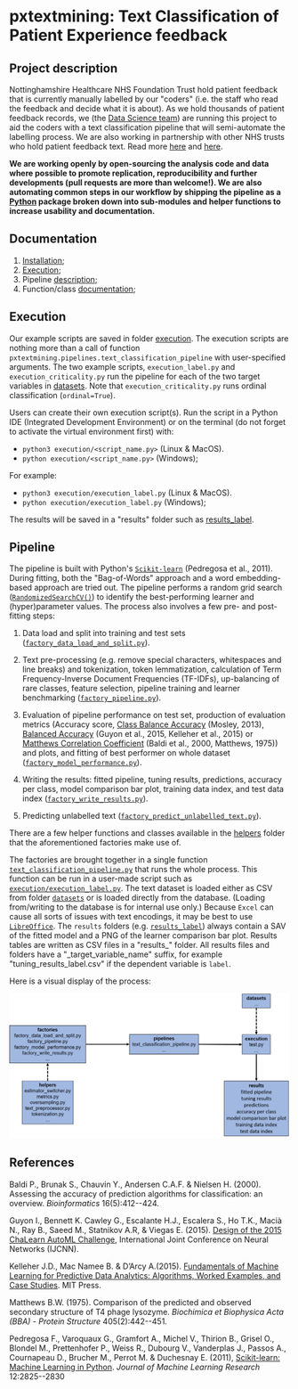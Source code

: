 # pxtextmining: Text Classification of Patient Experience feedback

## Project description
Nottinghamshire Healthcare NHS Foundation Trust hold  patient feedback that is
currently manually labelled by our "coders" (i.e. the staff who read the
feedback and decide what it is about). As we hold thousands of patient feedback
records, we (the [Data Science team](https://cdu-data-science-team.github.io/team-blog/about.html)) are running
this project to aid the coders with a text classification pipeline that will
semi-automate the labelling process. We are also working in partnership with
other NHS trusts who hold patient feedback text. Read more [here](https://involve.nottshc.nhs.uk/blog/new-nhs-england-funded-project-in-our-team-developing-text-mining-algorithms-for-patient-feedback-data/) and [here](https://cdu-data-science-team.github.io/team-blog/posts/2020-12-14-classification-of-patient-feedback/).

__We are working openly by open-sourcing the analysis code and data where possible to promote replication, reproducibility and further developments (pull requests are more than welcome!). We are also automating common steps in our workflow by shipping the pipeline as a [Python](https://www.python.org/) package broken down into sub-modules and helper functions to increase usability and documentation.__

## Documentation
1. [Installation](#installation);
2. [Execution](#execution);
3. Pipeline [description](#pipeline);
4. Function/class [documentation](https://cdu-data-science-team.github.io/pxtextmining/index.html);


## Execution

Our example scripts are saved in folder [execution](https://github.com/CDU-data-science-team/pxtextmining/tree/main/execution).
The execution scripts are nothing more than a call of function
`pxtextmining.pipelines.text_classification_pipeline` with user-specified
arguments. The two example scripts, `execution_label.py` and
`execution_criticality.py` run the pipeline for each of the two target variables
in [datasets](https://github.com/CDU-data-science-team/pxtextmining/tree/main/datasets).
Note that `execution_criticality.py` runs ordinal classification
(`ordinal=True`).

Users can create their own execution script(s). Run the script in a Python
IDE (Integrated Development Environment) or on the terminal (do not forget to
activate the virtual environment first) with:

   - `python3 execution/<script_name.py>` (Linux & MacOS).
   - `python execution/<script_name.py>` (Windows);

For example:

   - `python3 execution/execution_label.py` (Linux & MacOS).
   - `python execution/execution_label.py` (Windows);

The results will be saved in a "results" folder such as [results_label](https://github.com/CDU-data-science-team/pxtextmining/tree/main/results_label).

## Pipeline

The pipeline is built with Python's
[`Scikit-learn`](https://scikit-learn.org/stable/index.html) (Pedregosa et al., 2011).
During fitting, both the "Bag-of-Words" approach and a word embedding-based
approach are tried out. The pipeline performs a random grid search ([`RandomizedSearchCV()`](https://scikit-learn.org/stable/modules/generated/sklearn.model_selection.RandomizedSearchCV.html#sklearn.model_selection.RandomizedSearchCV)) to identify the best-performing learner
and (hyper)parameter values. The process also involves a few pre- and post-fitting steps:

1. Data load and split into training and test sets ([`factory_data_load_and_split.py`](https://cdu-data-science-team.github.io/pxtextmining/pxtextmining.factories.html#module-pxtextmining.factories.factory_data_load_and_split)).

2. Text pre-processing (e.g. remove special characters, whitespaces and line breaks) and tokenization, token lemmatization, calculation of Term Frequency-Inverse Document Frequencies (TF-IDFs), up-balancing of rare classes, feature selection, pipeline training and learner benchmarking ([`factory_pipeline.py`](https://cdu-data-science-team.github.io/pxtextmining/pxtextmining.factories.html#module-pxtextmining.factories.factory_pipeline)).

3. Evaluation of pipeline performance on test set, production of evaluation
metrics (Accuracy score,
[Class Balance Accuracy](https://lib.dr.iastate.edu/cgi/viewcontent.cgi?article=4544&context=etd) (Mosley, 2013),
[Balanced Accuracy](https://scikit-learn.org/stable/modules/generated/sklearn.metrics.balanced_accuracy_score.html) (Guyon et al., 2015, Kelleher et al., 2015) or
[Matthews Correlation Coefficient](https://scikit-learn.org/stable/modules/generated/sklearn.metrics.matthews_corrcoef.html) (Baldi et al., 2000, Matthews, 1975)) and plots, and fitting of best performer
on whole dataset
([`factory_model_performance.py`](https://cdu-data-science-team.github.io/pxtextmining/pxtextmining.factories.html#module-pxtextmining.factories.factory_model_performance)).

4. Writing the results: fitted pipeline, tuning results, predictions, accuracy
per class, model comparison bar plot, training data index, and test data index ([`factory_write_results.py`](https://cdu-data-science-team.github.io/pxtextmining/pxtextmining.factories.html#module-pxtextmining.factories.factory_write_results)).

5. Predicting unlabelled text ([`factory_predict_unlabelled_text.py`](https://cdu-data-science-team.github.io/pxtextmining/pxtextmining.factories.html#module-pxtextmining.factories.factory_predict_unlabelled_text)).

There are a few helper functions and classes available in the [helpers](https://cdu-data-science-team.github.io/pxtextmining/pxtextmining.helpers.html#pxtextmining-helpers-package)
folder that the aforementioned factories make use of.

The factories are brought together in a single function [`text_classification_pipeline.py`](https://cdu-data-science-team.github.io/pxtextmining/pxtextmining.pipelines.html#module-pxtextmining.pipelines.text_classification_pipeline) that runs the whole process. This function can be run in a user-made
script such as
[`execution/execution_label.py`](https://github.com/CDU-data-science-team/pxtextmining/blob/main/execution/execution_label.py).
The text dataset is loaded either as CSV from folder [`datasets`](https://github.com/CDU-data-science-team/pxtextmining/tree/main/datasets)
or is loaded directly from the database. (Loading from/writing to the database
is for internal use only.) Because `Excel` can cause all
sorts of issues with text encodings, it may be best to use
[`LibreOffice`](https://www.libreoffice.org/).
The `results` folders (e.g. [`results_label`](https://github.com/CDU-data-science-team/pxtextmining/tree/main/results_label)) always contain a SAV
of the fitted model and a PNG of the learner comparison bar plot. Results tables
are written as CSV files in a "results_" folder. All results files and folders
have a  "_target_variable_name" suffix, for example "tuning_results_label.csv"
if the  dependent variable is `label`.

Here is a visual display of the process:

![](https://raw.githubusercontent.com/CDU-data-science-team/pxtextmining/main/text_classification_package_structure.png)

## References
Baldi P., Brunak S., Chauvin Y., Andersen C.A.F. & Nielsen H. (2000). Assessing
the accuracy of prediction algorithms for classification: an overview.
_Bioinformatics_  16(5):412--424.

Guyon I., Bennett K. Cawley G., Escalante H.J., Escalera S., Ho T.K., Macià N.,
Ray B., Saeed M., Statnikov A.R, & Viegas E. (2015). [Design of the 2015 ChaLearn AutoML Challenge](https://ieeexplore.ieee.org/document/7280767),
International Joint Conference on Neural Networks (IJCNN).

Kelleher J.D., Mac Namee B. & D’Arcy A.(2015).
[Fundamentals of Machine Learning for Predictive Data Analytics: Algorithms, Worked Examples, and Case Studies](https://mitpress.mit.edu/books/fundamentals-machine-learning-predictive-data-analytics).
MIT Press.

Matthews B.W. (1975). Comparison of the predicted and observed secondary
structure of T4 phage lysozyme. _Biochimica et Biophysica Acta (BBA) - Protein Structure_ 405(2):442--451.

Pedregosa F., Varoquaux G., Gramfort A., Michel V., Thirion B., Grisel O.,
Blondel M., Prettenhofer P., Weiss R., Dubourg V., Vanderplas J., Passos A.,
Cournapeau D., Brucher M., Perrot M. & Duchesnay E. (2011),
[Scikit-learn: Machine Learning in Python](https://jmlr.csail.mit.edu/papers/v12/pedregosa11a.html).
_Journal of Machine Learning Research_ 12:2825--2830

[^1]: A vritual environment can also be created using Conda, where the commands
for creating and activating it are a little different. See [this](https://docs.conda.io/projects/conda/en/latest/user-guide/tasks/manage-environments.html).
